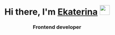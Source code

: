 <h1 align="center">Hi there, I'm <a href="https://rakovskayaek.github.io/rsschool-cv/" target="_blank">Ekaterina</a> 
<img src="https://github.com/blackcater/blackcater/raw/main/images/Hi.gif" height="32"/></h1>
<h3 align="center">Frontend developer</h3>
